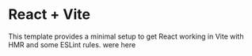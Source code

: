 # React + Vite

This template provides a minimal setup to get React working in Vite with HMR and some ESLint rules.
were here
